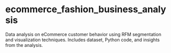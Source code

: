 # ecommerce_fashion_business_analysis
Data analysis on eCommerce customer behavior using RFM segmentation and visualization techniques. Includes dataset, Python code, and insights from the analysis.
